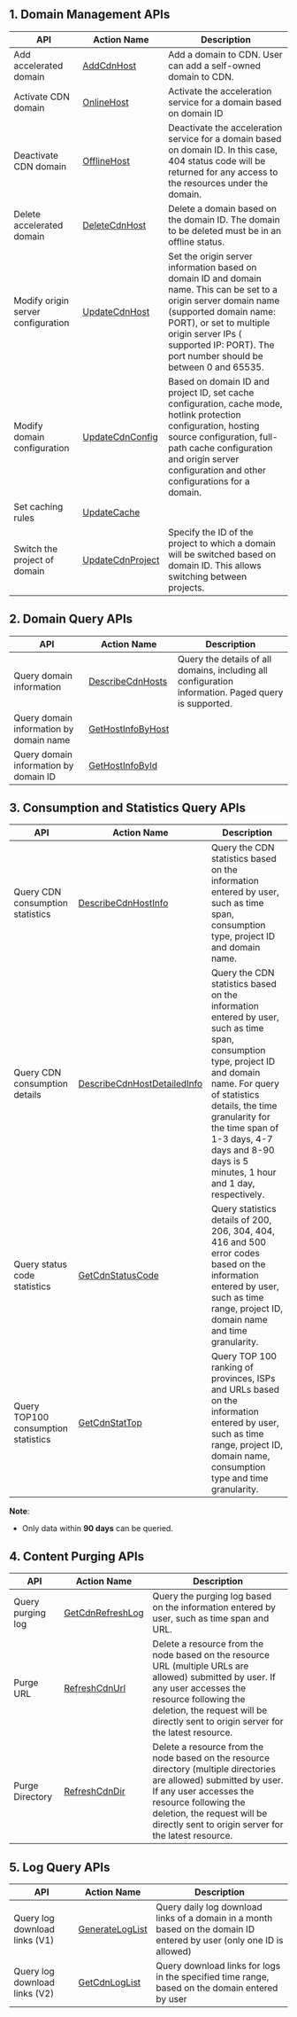 ## 1. Domain Management APIs

| API      | Action Name                              | Description                                     |
| --------- | ---------------------------------------- | ---------------------------------------- |
| Add accelerated domain    | [AddCdnHost](https://www.qcloud.com/doc/api/231/1406) | Add a domain to CDN. User can add a self-owned domain to CDN.              |
| Activate CDN domain | [OnlineHost](https://www.qcloud.com/doc/api/231/1402) | Activate the acceleration service for a domain based on domain ID                     |
| Deactivate CDN domain | [OfflineHost](https://www.qcloud.com/doc/api/231/1403) | Deactivate the acceleration service for a domain based on domain ID. In this case, 404 status code will be returned for any access to the resources under the domain.                      |
| Delete accelerated domain | [DeleteCdnHost](https://www.qcloud.com/doc/api/231/1396) | Delete a domain based on the domain ID. The domain to be deleted must be in an offline status. |
| Modify origin server configuration | [UpdateCdnHost](https://www.qcloud.com/doc/api/231/1397) | Set the origin server information based on domain ID and domain name. This can be set to a origin server domain name (supported domain name: PORT), or set to multiple origin server IPs ( supported IP: PORT). The port number should be between 0 and 65535.|
| Modify domain configuration    | [UpdateCdnConfig](https://www.qcloud.com/doc/api/231/3933) | Based on domain ID and project ID, set cache configuration, cache mode, hotlink protection configuration, hosting source configuration, full-path cache configuration and origin server configuration and other configurations for a domain.|
| Set caching rules    | [UpdateCache](https://www.qcloud.com/doc/api/231/3934) | |Set caching rules for a domain based on domain ID.                      |
| Switch the project of domain  | [UpdateCdnProject](https://www.qcloud.com/doc/api/231/3935) | Specify the ID of the project to which a domain will be switched based on domain ID. This allows switching between projects.          |

## 2. Domain Query APIs

| API      | Action Name                              | Description                                     |
| -------------- | ---------------------------------------- | -------------------------------- |
| Query domain information         | [DescribeCdnHosts](https://www.qcloud.com/doc/api/231/3937) | Query the details of all domains, including all configuration information. Paged query is supported.      |
| Query domain information by domain name     | [GetHostInfoByHost](https://www.qcloud.com/doc/api/231/3938) | |Query the details of domain by domain name. Querying by multiple domain names at a time is supported.         |
| Query domain information by domain ID    | [GetHostInfoById](https://www.qcloud.com/doc/api/231/3939) | |Query the details of domain by domain ID. Querying by multiple domain IDs at a time is supported.         |

## 3. Consumption and Statistics Query APIs

| API      | Action Name                              | Description                                     |
| ------------ | ---------------------------------------- | ---------------------------------------- |
| Query CDN consumption statistics    | [DescribeCdnHostInfo](https://www.qcloud.com/doc/api/231/3941) | Query the CDN statistics based on the information entered by user, such as time span, consumption type, project ID and domain name. |
| Query CDN consumption details    | [DescribeCdnHostDetailedInfo](https://www.qcloud.com/doc/api/231/3942) | Query the CDN statistics based on the information entered by user, such as time span, consumption type, project ID and domain name. For query of statistics details, the time granularity for the time span of 1-3 days, 4-7 days and 8-90 days is 5 minutes, 1 hour and 1 day, respectively.|
| Query status code statistics      | [GetCdnStatusCode](https://www.qcloud.com/doc/api/231/3943) | Query statistics details of 200, 206, 304, 404, 416 and 500 error codes based on the information entered by user, such as time range, project ID, domain name and time granularity.|
| Query TOP100 consumption statistics      | [GetCdnStatTop](https://www.qcloud.com/doc/api/231/3944) | Query TOP 100 ranking of provinces, ISPs and URLs  based on the information entered by user, such as time range, project ID, domain name, consumption type and time granularity.|


**Note**:

+ Only data within **90 days** can be queried.


## 4. Content Purging APIs

| API      | Action Name                              | Description                                     |
| ------ | ---------------------------------------- | ---------------------------------------- |
| Query purging log    | [GetCdnRefreshLog](https://www.qcloud.com/doc/api/231/3948)| Query the purging log based on the information entered by user, such as time span and URL. |
| Purge URL | [RefreshCdnUrl](https://www.qcloud.com/doc/api/231/3946) | Delete a resource from the node based on the resource URL (multiple URLs are allowed) submitted by user. If any user accesses the resource following the deletion, the request will be directly sent to origin server for the latest resource. |
| Purge Directory | [RefreshCdnDir](https://www.qcloud.com/doc/api/231/3947) | Delete a resource from the node based on the resource directory (multiple directories are allowed) submitted by user. If any user accesses the resource following the deletion, the request will be directly sent to origin server for the latest resource. |


## 5. Log Query APIs

| API          | Action Name                              | Description                                   |
| ------------ | ---------------------------------------- | -------------------------------------- |
| Query log download links (V1) | [GenerateLogList](https://www.qcloud.com/doc/api/231/3950) | Query daily log download links of a domain in a month based on the domain ID entered by user (only one ID is allowed) |
| Query log download links (V2) | [GetCdnLogList](https://www.qcloud.com/document/product/228/8087) | Query download links for logs in the specified time range, based on the domain entered by user              |






